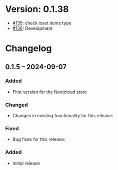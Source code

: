 # Version: 0.1.38

* [#135](https://github.com/ConductionNL/openregister/pull/135): check isset items type
* [#136](https://github.com/ConductionNL/openregister/pull/136): Development


# Changelog

## 0.1.5 – 2024-09-07
### Added
- First version for the Nextcloud store

### Changed
- Changes in existing functionality for this release:

### Fixed
- Bug fixes for this release:

### Added
- Initial release

